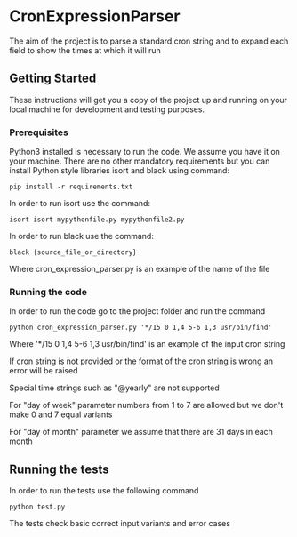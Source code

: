 # CronExpressionParser

The aim of the project is to parse a standard cron string and to expand each field to show the times at which it will run

## Getting Started

These instructions will get you a copy of the project up and running on your local machine for development and testing purposes.

### Prerequisites

Python3 installed is necessary to run the code. We assume you have it on your machine. There are no other mandatory requirements but you can install Python style libraries isort and black using command:

```
pip install -r requirements.txt
```

In order to run isort use the command:

```
isort isort mypythonfile.py mypythonfile2.py
```

In order to run black use the command:

```
black {source_file_or_directory}
```

Where cron_expression_parser.py is an example of the name of the file

### Running the code

In order to run the code go to the project folder and run the command

```
python cron_expression_parser.py '*/15 0 1,4 5-6 1,3 usr/bin/find' 
```
Where '*/15 0 1,4 5-6 1,3 usr/bin/find' is an example of the input cron string

If cron string is not provided or the format of the cron string is wrong an error will be raised

Special time strings such as "@yearly" are not supported

For "day of week" parameter numbers from 1 to 7 are allowed but we don't make 0 and 7 equal variants

For "day of month" parameter we assume that there are 31 days in each month

## Running the tests

In order to run the tests use the following command

```
python test.py
```

The tests check basic correct input variants and error cases



